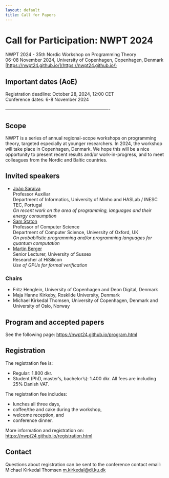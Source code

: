 ```yaml
---
layout: default
title: Call for Papers
---
```


# Call for Participation: NWPT 2024

NWPT 2024 - 35th Nordic Workshop on Programming Theory<br>
06-08 November 2024, University of Copenhagen, Copenhagen, Denmark<br>
[https://nwpt24.github.io/](https://nwpt24.github.io/)


## Important dates (AoE)

Registration deadline: October 28, 2024, 12:00 CET<br>
Conference dates: 6-8 November 2024<br>

———————————————————————-

## Scope
NWPT is a series of annual regional-scope workshops on programming theory, targeted especially at younger researchers. In 2024, the workshop will take place in Copenhagen, Denmark. We hope this will be a nice opportunity to present recent results and/or work-in-progress, and to meet colleagues from the Nordic and Baltic countries. 

## Invited speakers

* [João Saraiva](https://www.inesctec.pt/en/people/joao-alexandre-saraiva)<br>
  Professor Auxiliar<br>
  Department of Informatics, University of Minho and HASLab / INESC TEC, Portugal<br>
  _On recent work on the area of programming, languages and their energy consumption_
* [Sam Staton](https://www.cs.ox.ac.uk/people/samuel.staton/main.html)<br>
  Professor of Computer Science<br>
  Department of Computer Science, University of Oxford, UK<br>
  _On probabilistic programming and/or programming languages for quantum computation_
* [Martin Berger](https://martinfriedrichberger.net/)<br>
  Senior Lecturer, University of Sussex<br>
  Researcher at HiSilicon<br>
  _Use of GPUs for formal verification_


### Chairs
  * Fritz Henglein, University of Copenhagen and Deon Digital, Denmark
  * Maja Hanne Kirkeby, Roskilde University, Denmark
  * Michael Kirkedal Thomsen, University of Copenhagen, Denmark and University of Oslo, Norway


## Program and accepted papers
See the following page:
https://nwpt24.github.io/program.html

## Registration
The registration fee is:

* Regular: 1.800 dkr.
* Student (PhD, master’s, bachelor’s): 1.400 dkr.
All fees are including 25% Danish VAT.

The registration fee includes:

* lunches all three days,
* coffee/the and cake during the workshop,
* welcome reception, and
* conference dinner.

More information and registration on:
https://nwpt24.github.io/registration.html

## Contact

Questions about registration can be sent to the conference contact email:<br>
Michael Kirkedal Thomsen <m.kirkedal@di.ku.dk>

